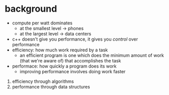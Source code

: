 # background
* compute per watt dominates
  * at the smallest level -> phones
  * at the largest level -> data centers
* c++ doesn't give you performance, it gives you *control* over performance
* efficiency: how much work required by a task
  * an efficient program is one which does the minimum amount of work (that we're aware of) that accomplishes the task
* performace: how quickly a program does its work
  * improving performance involves doing work faster
1. efficiency through algorithms
2. performance through data structures
